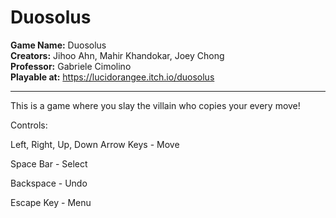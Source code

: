 # Duosolus

**Game Name:** Duosolus  
**Creators:** Jihoo Ahn, Mahir Khandokar, Joey Chong  
**Professor:** Gabriele Cimolino  
**Playable at:** https://lucidorangee.itch.io/duosolus  

----

This is a game where you slay the villain who copies your every move!

Controls:

Left, Right, Up, Down Arrow Keys - Move

Space Bar - Select

Backspace - Undo

Escape Key - Menu
